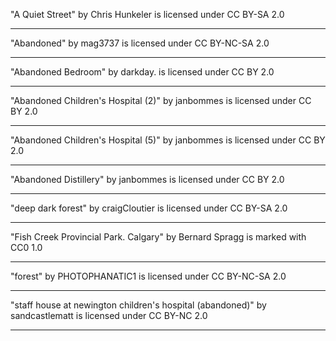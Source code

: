 "A Quiet Street" by Chris Hunkeler is licensed under CC BY-SA 2.0

---

"Abandoned" by mag3737 is licensed under CC BY-NC-SA 2.0

---

"Abandoned Bedroom" by darkday. is licensed under CC BY 2.0

---

"Abandoned Children's Hospital (2)" by janbommes is licensed under CC BY 2.0

---

"Abandoned Children's Hospital (5)" by janbommes is licensed under CC BY 2.0

---

"Abandoned Distillery" by janbommes is licensed under CC BY 2.0

---

"deep dark forest" by craigCloutier is licensed under CC BY-SA 2.0

---

"Fish Creek Provincial Park. Calgary" by Bernard Spragg is marked with CC0 1.0

---

"forest" by PHOTOPHANATIC1 is licensed under CC BY-NC-SA 2.0

---

"staff house at newington children's hospital (abandoned)" by sandcastlematt is licensed under CC BY-NC 2.0

---
